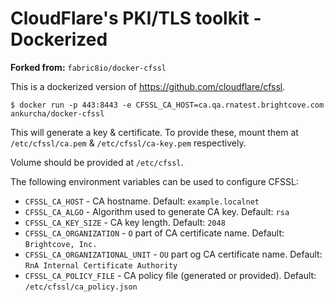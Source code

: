 # CloudFlare's PKI/TLS toolkit - Dockerized

**Forked from:** `fabric8io/docker-cfssl`

This is a dockerized version of https://github.com/cloudflare/cfssl.

```
$ docker run -p 443:8443 -e CFSSL_CA_HOST=ca.qa.rnatest.brightcove.com ankurcha/docker-cfssl
```

This will generate a key & certificate. To provide these, mount them at
`/etc/cfssl/ca.pem` & `/etc/cfssl/ca-key.pem` respectively.

Volume should be provided at `/etc/cfssl`.

The following environment variables can be used to configure CFSSL:

* `CFSSL_CA_HOST` - CA hostname. Default: `example.localnet`
* `CFSSL_CA_ALGO` - Algorithm used to generate CA key. Default: `rsa`
* `CFSSL_CA_KEY_SIZE` - CA key length. Default: `2048`
* `CFSSL_CA_ORGANIZATION` - `O` part of CA certificate name. Default: `Brightcove, Inc.`
* `CFSSL_CA_ORGANIZATIONAL_UNIT` - `OU` part og CA certificate name. Default: `RnA Internal Certificate Authority`
* `CFSSL_CA_POLICY_FILE` - CA policy file (generated or provided). Default: `/etc/cfssl/ca_policy.json`
